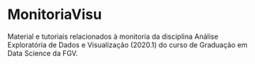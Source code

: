 # MonitoriaVisu
Material e tutoriais relacionados à monitoria da disciplina Análise Exploratória de Dados e Visualização (2020.1) do curso de Graduação em Data Science da FGV.

